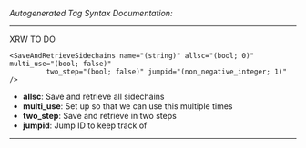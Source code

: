 _Autogenerated Tag Syntax Documentation:_

---
XRW TO DO

```
<SaveAndRetrieveSidechains name="(string)" allsc="(bool; 0)" multi_use="(bool; false)"
         two_step="(bool; false)" jumpid="(non_negative_integer; 1)" />
```

-   **allsc**: Save and retrieve all sidechains
-   **multi_use**: Set up so that we can use this multiple times
-   **two_step**: Save and retrieve in two steps
-   **jumpid**: Jump ID to keep track of

---
